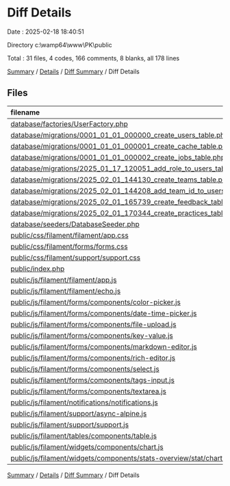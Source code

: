 # Diff Details

Date : 2025-02-18 18:40:51

Directory c:\\wamp64\\www\\PK\\public

Total : 31 files,  4 codes, 166 comments, 8 blanks, all 178 lines

[Summary](results.md) / [Details](details.md) / [Diff Summary](diff.md) / Diff Details

## Files
| filename | language | code | comment | blank | total |
| :--- | :--- | ---: | ---: | ---: | ---: |
| [database/factories/UserFactory.php](/database/factories/UserFactory.php) | PHP | -25 | -14 | -6 | -45 |
| [database/migrations/0001\_01\_01\_000000\_create\_users\_table.php](/database/migrations/0001_01_01_000000_create_users_table.php) | PHP | -39 | -6 | -7 | -52 |
| [database/migrations/0001\_01\_01\_000001\_create\_cache\_table.php](/database/migrations/0001_01_01_000001_create_cache_table.php) | PHP | -25 | -6 | -5 | -36 |
| [database/migrations/0001\_01\_01\_000002\_create\_jobs\_table.php](/database/migrations/0001_01_01_000002_create_jobs_table.php) | PHP | -46 | -6 | -6 | -58 |
| [database/migrations/2025\_01\_17\_120051\_add\_role\_to\_users\_table.php](/database/migrations/2025_01_17_120051_add_role_to_users_table.php) | PHP | -19 | -7 | -4 | -30 |
| [database/migrations/2025\_02\_01\_144130\_create\_teams\_table.php](/database/migrations/2025_02_01_144130_create_teams_table.php) | PHP | -19 | -6 | -4 | -29 |
| [database/migrations/2025\_02\_01\_144208\_add\_team\_id\_to\_users\_table.php](/database/migrations/2025_02_01_144208_add_team_id_to_users_table.php) | PHP | -22 | -9 | -5 | -36 |
| [database/migrations/2025\_02\_01\_165739\_create\_feedback\_table.php](/database/migrations/2025_02_01_165739_create_feedback_table.php) | PHP | -21 | -6 | -4 | -31 |
| [database/migrations/2025\_02\_01\_170344\_create\_practices\_table.php](/database/migrations/2025_02_01_170344_create_practices_table.php) | PHP | -21 | -6 | -4 | -31 |
| [database/seeders/DatabaseSeeder.php](/database/seeders/DatabaseSeeder.php) | PHP | -14 | -5 | -5 | -24 |
| [public/css/filament/filament/app.css](/public/css/filament/filament/app.css) | CSS | 1 | 0 | 0 | 1 |
| [public/css/filament/forms/forms.css](/public/css/filament/forms/forms.css) | CSS | 1 | 48 | 0 | 49 |
| [public/css/filament/support/support.css](/public/css/filament/support/support.css) | CSS | 1 | 0 | 0 | 1 |
| [public/index.php](/public/index.php) | PHP | 9 | 3 | 6 | 18 |
| [public/js/filament/filament/app.js](/public/js/filament/filament/app.js) | JavaScript | 1 | 0 | 1 | 2 |
| [public/js/filament/filament/echo.js](/public/js/filament/filament/echo.js) | JavaScript | 1 | 12 | 1 | 14 |
| [public/js/filament/forms/components/color-picker.js](/public/js/filament/forms/components/color-picker.js) | JavaScript | 1 | 0 | 1 | 2 |
| [public/js/filament/forms/components/date-time-picker.js](/public/js/filament/forms/components/date-time-picker.js) | JavaScript | 1 | 0 | 1 | 2 |
| [public/js/filament/forms/components/file-upload.js](/public/js/filament/forms/components/file-upload.js) | JavaScript | 38 | 83 | 3 | 124 |
| [public/js/filament/forms/components/key-value.js](/public/js/filament/forms/components/key-value.js) | JavaScript | 1 | 0 | 1 | 2 |
| [public/js/filament/forms/components/markdown-editor.js](/public/js/filament/forms/components/markdown-editor.js) | JavaScript | 46 | 0 | 6 | 52 |
| [public/js/filament/forms/components/rich-editor.js](/public/js/filament/forms/components/rich-editor.js) | JavaScript | 127 | 5 | 19 | 151 |
| [public/js/filament/forms/components/select.js](/public/js/filament/forms/components/select.js) | JavaScript | 1 | 5 | 1 | 7 |
| [public/js/filament/forms/components/tags-input.js](/public/js/filament/forms/components/tags-input.js) | JavaScript | 1 | 0 | 1 | 2 |
| [public/js/filament/forms/components/textarea.js](/public/js/filament/forms/components/textarea.js) | JavaScript | 1 | 0 | 1 | 2 |
| [public/js/filament/notifications/notifications.js](/public/js/filament/notifications/notifications.js) | JavaScript | 1 | 0 | 1 | 2 |
| [public/js/filament/support/async-alpine.js](/public/js/filament/support/async-alpine.js) | JavaScript | 1 | 0 | 1 | 2 |
| [public/js/filament/support/support.js](/public/js/filament/support/support.js) | JavaScript | 15 | 21 | 11 | 47 |
| [public/js/filament/tables/components/table.js](/public/js/filament/tables/components/table.js) | JavaScript | 1 | 0 | 1 | 2 |
| [public/js/filament/widgets/components/chart.js](/public/js/filament/widgets/components/chart.js) | JavaScript | 3 | 34 | 1 | 38 |
| [public/js/filament/widgets/components/stats-overview/stat/chart.js](/public/js/filament/widgets/components/stats-overview/stat/chart.js) | JavaScript | 3 | 26 | 1 | 30 |

[Summary](results.md) / [Details](details.md) / [Diff Summary](diff.md) / Diff Details